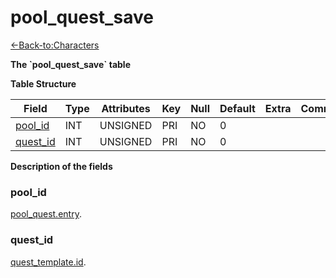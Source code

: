# pool\_quest\_save

[<-Back-to:Characters](database-characters)

**The \`pool\_quest\_save\` table**

**Table Structure**

| Field         | Type | Attributes | Key | Null | Default | Extra | Comment |
| ------------- | ---- | ---------- | --- | ---- | ------- | ----- | ------- |
| [pool_id][1]  | INT  | UNSIGNED   | PRI | NO   | 0       |       |         |
| [quest_id][2] | INT  | UNSIGNED   | PRI | NO   | 0       |       |         |

[1]: #poolid
[2]: #questid

**Description of the fields**

### pool\_id

[pool\_quest.entry](pool_quest#entry).

### quest\_id

[quest\_template.id](quest_template#id).
